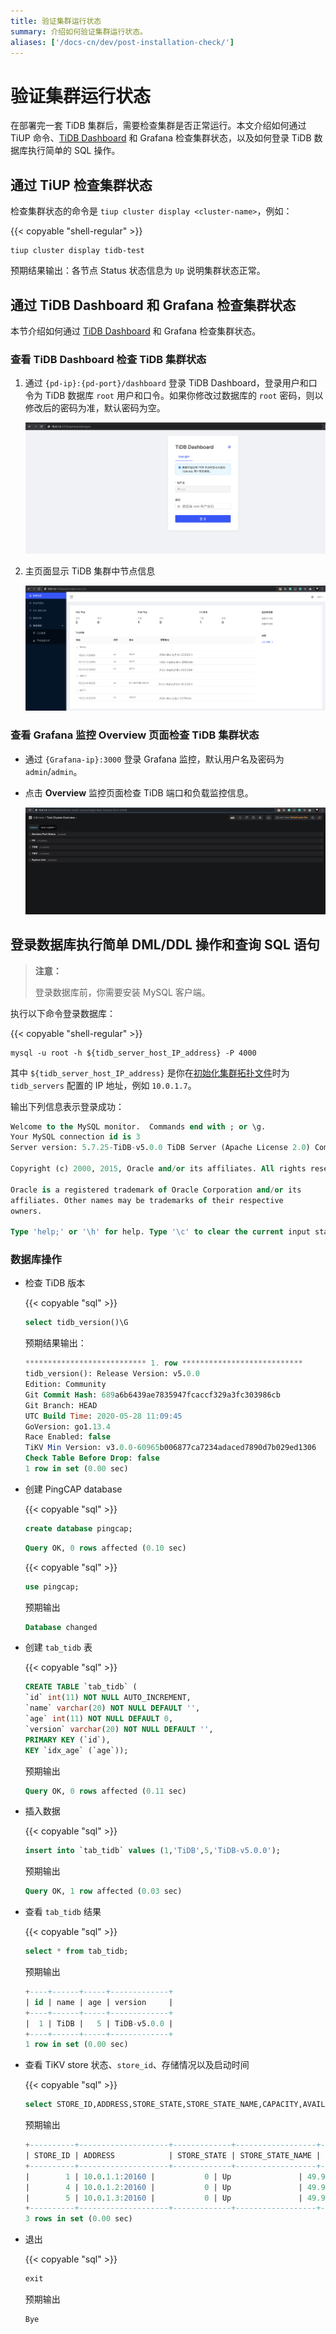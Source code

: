 ```yaml
---
title: 验证集群运行状态
summary: 介绍如何验证集群运行状态。
aliases: ['/docs-cn/dev/post-installation-check/']
---
```


# 验证集群运行状态

在部署完一套 TiDB 集群后，需要检查集群是否正常运行。本文介绍如何通过 TiUP 命令、[TiDB Dashboard](/dashboard/dashboard-intro.md) 和 Grafana 检查集群状态，以及如何登录 TiDB 数据库执行简单的 SQL 操作。

## 通过 TiUP 检查集群状态

检查集群状态的命令是 `tiup cluster display <cluster-name>`，例如：

{{< copyable "shell-regular" >}}

```shell
tiup cluster display tidb-test
```

预期结果输出：各节点 Status 状态信息为 `Up` 说明集群状态正常。

## 通过 TiDB Dashboard 和 Grafana 检查集群状态

本节介绍如何通过 [TiDB Dashboard](/dashboard/dashboard-intro.md) 和 Grafana 检查集群状态。

### 查看 TiDB Dashboard 检查 TiDB 集群状态

1. 通过 `{pd-ip}:{pd-port}/dashboard` 登录 TiDB Dashboard，登录用户和口令为 TiDB 数据库 `root` 用户和口令。如果你修改过数据库的 `root` 密码，则以修改后的密码为准，默认密码为空。

    ![TiDB-Dashboard](/media/tiup/tidb-dashboard.png)

2. 主页面显示 TiDB 集群中节点信息

    ![TiDB-Dashboard-status](/media/tiup/tidb-dashboard-status.png)

### 查看 Grafana 监控 Overview 页面检查 TiDB 集群状态

- 通过 `{Grafana-ip}:3000` 登录 Grafana 监控，默认用户名及密码为 `admin`/`admin`。

- 点击 **Overview** 监控页面检查 TiDB 端口和负载监控信息。

    ![Grafana-overview](/media/tiup/grafana-overview.png)

## 登录数据库执行简单 DML/DDL 操作和查询 SQL 语句

> **注意：**
>
> 登录数据库前，你需要安装 MySQL 客户端。

执行以下命令登录数据库：

{{< copyable "shell-regular" >}}

```shell
mysql -u root -h ${tidb_server_host_IP_address} -P 4000
```

其中 `${tidb_server_host_IP_address}` 是你在[初始化集群拓扑文件](/production-deployment-using-tiup.md#第-3-步初始化集群拓扑文件)时为 `tidb_servers` 配置的 IP 地址，例如 `10.0.1.7`。

输出下列信息表示登录成功：

```sql
Welcome to the MySQL monitor.  Commands end with ; or \g.
Your MySQL connection id is 3
Server version: 5.7.25-TiDB-v5.0.0 TiDB Server (Apache License 2.0) Community Edition, MySQL 5.7 compatible

Copyright (c) 2000, 2015, Oracle and/or its affiliates. All rights reserved.

Oracle is a registered trademark of Oracle Corporation and/or its
affiliates. Other names may be trademarks of their respective
owners.

Type 'help;' or '\h' for help. Type '\c' to clear the current input statement.
```

### 数据库操作

+ 检查 TiDB 版本

    {{< copyable "sql" >}}

    ```sql
    select tidb_version()\G
    ```

    预期结果输出：

    ```sql
    *************************** 1. row ***************************
    tidb_version(): Release Version: v5.0.0
    Edition: Community
    Git Commit Hash: 689a6b6439ae7835947fcaccf329a3fc303986cb
    Git Branch: HEAD
    UTC Build Time: 2020-05-28 11:09:45
    GoVersion: go1.13.4
    Race Enabled: false
    TiKV Min Version: v3.0.0-60965b006877ca7234adaced7890d7b029ed1306
    Check Table Before Drop: false
    1 row in set (0.00 sec)
    ```

+ 创建 PingCAP database

    {{< copyable "sql" >}}

    ```sql
    create database pingcap;
    ```

    ```sql
    Query OK, 0 rows affected (0.10 sec)
    ```

    {{< copyable "sql" >}}

    ```sql
    use pingcap;
    ```

    预期输出

    ```sql
    Database changed
    ```

+ 创建 `tab_tidb` 表

    {{< copyable "sql" >}}

    ```sql
    CREATE TABLE `tab_tidb` (
    `id` int(11) NOT NULL AUTO_INCREMENT,
    `name` varchar(20) NOT NULL DEFAULT '',
    `age` int(11) NOT NULL DEFAULT 0,
    `version` varchar(20) NOT NULL DEFAULT '',
    PRIMARY KEY (`id`),
    KEY `idx_age` (`age`));
    ```

    预期输出

    ```sql
    Query OK, 0 rows affected (0.11 sec)
    ```

+ 插入数据

    {{< copyable "sql" >}}

    ```sql
    insert into `tab_tidb` values (1,'TiDB',5,'TiDB-v5.0.0');
    ```

    预期输出

    ```sql
    Query OK, 1 row affected (0.03 sec)
    ```

+ 查看 `tab_tidb` 结果

    {{< copyable "sql" >}}

    ```sql
    select * from tab_tidb;
    ```

    预期输出

    ```sql
    +----+------+-----+-------------+
    | id | name | age | version     |
    +----+------+-----+-------------+
    |  1 | TiDB |   5 | TiDB-v5.0.0 |
    +----+------+-----+-------------+
    1 row in set (0.00 sec)
    ```

+ 查看 TiKV store 状态、`store_id`、存储情况以及启动时间

    {{< copyable "sql" >}}

    ```sql
    select STORE_ID,ADDRESS,STORE_STATE,STORE_STATE_NAME,CAPACITY,AVAILABLE,UPTIME from INFORMATION_SCHEMA.TIKV_STORE_STATUS;
    ```

    预期输出

    ```sql
    +----------+--------------------+-------------+------------------+----------+-----------+--------------------+
    | STORE_ID | ADDRESS            | STORE_STATE | STORE_STATE_NAME | CAPACITY | AVAILABLE | UPTIME             |
    +----------+--------------------+-------------+------------------+----------+-----------+--------------------+
    |        1 | 10.0.1.1:20160 |           0 | Up               | 49.98GiB | 46.3GiB   | 5h21m52.474864026s |
    |        4 | 10.0.1.2:20160 |           0 | Up               | 49.98GiB | 46.32GiB  | 5h21m52.522669177s |
    |        5 | 10.0.1.3:20160 |           0 | Up               | 49.98GiB | 45.44GiB  | 5h21m52.713660541s |
    +----------+--------------------+-------------+------------------+----------+-----------+--------------------+
    3 rows in set (0.00 sec)
    ```

+ 退出

    {{< copyable "sql" >}}

    ```sql
    exit
    ```

    预期输出

    ```sql
    Bye
    ```
